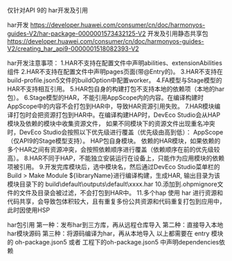 仅针对API 9的 har开发及引用

har开发
https://developer.huawei.com/consumer/cn/doc/harmonyos-guides-V2/har-package-0000001573432125-V2
开发及引用静态共享包
https://developer.huawei.com/consumer/cn/doc/harmonyos-guides-V2/creating_har_api9-0000001518082393-V2



har开发注意事项：
1.HAR不支持在配置文件中声明abilities、extensionAbilities组件
2.HAR不支持在配置文件中声明pages页面(带@Entry的)。
3.HAR不支持在build-profile.json5文件的buildOption中配置worker。
4.FA模型与Stage模型的HAR不支持相互引用。
5.HAR包自身的构建打包不支持本地的依赖项（本地的har包）。
6.Stage模型的HAR，不能引用AppScope内的内容。在编译构建时AppScope中的内容不会打包到HAR中，导致HAR资源引用失败。
7.HAR模块编译打包时会把资源打包到HAR中。在编译构建HAP时，DevEco Studio会从HAP模块及依赖的模块中收集资源文件，
    如果不同模块下的资源文件出现重名冲突时，DevEco Studio会按照以下优先级进行覆盖（优先级由高到低）：
    AppScope（仅API9的Stage模型支持）。
    HAP包自身模块。
    依赖的HAR模块，如果依赖的多个HAR之间有资源冲突，会按照依赖顺序进行覆盖（依赖顺序在前的优先级较高）。
8.HAR不同于HAP，不能独立安装运行在设备上，只能作为应用模块的依赖项被引用。
9.开发完库模块后，选中模块名，然后通过DevEco Studio菜单栏的Build > Make Module ${libraryName}进行编译构建，生成HAR,
    输出目录为该模块目录下的 build\default\outputs\default\xxxx.har
10.添加到.ohpmignore文件的文件及目录会被过滤，不会打包到HAR中。
11.多个hap 使用 har 进行资源和代码共享，会导致包体积较大，且有重复多份公共资源和代码重复打包到应用中，此时因使用HSP



har包引用
第一种：发布har到三方库，再从远程仓库导入
第二种：直接导入本地har模块源码
第三种：将源码编译为har，再从本地导入
以上都需要在 entry 模块的 oh-package.json5 或者 工程下的oh-package.json5 中声明dependencies依赖







